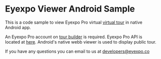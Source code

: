 # Eyexpo Viewer Android Sample

This is a code sample to view Eyexpo Pro virtual [virtual tour](https://stage.eyexpo.com/) in native Android app.

An Eyexpo Pro account on [tour builder](https://stage.eyexpo.com/) is required.
Eyexpo Pro API is located at [here](https://stage.eyexpo.com/api/documentation).
Android's native webb viewer is used to display public tour.

If you have any questions you can email to us at [developers@eyexpo.co](developers@eyexpo.co)
